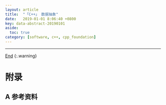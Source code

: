 ```yaml
---
layout: article
title:  "「C++」 数据抽象"
date:   2019-01-01 8:06:40 +0800
key: data-abstract-20190101
aside:
  toc: true
category: [software, c++, cpp_foundation]
---
```

<span id='head'></span>

<!--more-->




-------------------  
[End](#head)
{:.warning}  


# 附录
## A 参考资料
